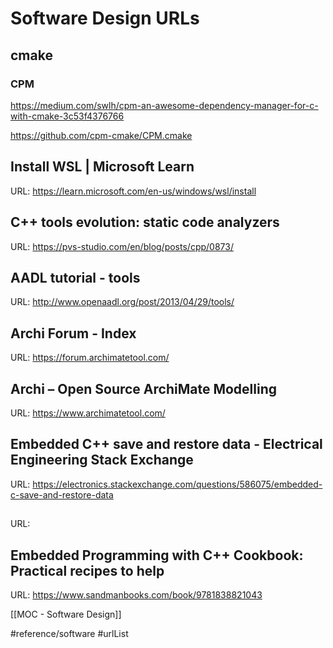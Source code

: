 # Software Design URLs

## cmake


### CPM

https://medium.com/swlh/cpm-an-awesome-dependency-manager-for-c-with-cmake-3c53f4376766

https://github.com/cpm-cmake/CPM.cmake

## Install WSL | Microsoft Learn
URL: https://learn.microsoft.com/en-us/windows/wsl/install
## C++ tools evolution: static code analyzers
URL: https://pvs-studio.com/en/blog/posts/cpp/0873/
## AADL tutorial - tools
URL: http://www.openaadl.org/post/2013/04/29/tools/
## Archi Forum - Index
URL: https://forum.archimatetool.com/
## Archi – Open Source ArchiMate Modelling
URL: https://www.archimatetool.com/
## Embedded C++ save and restore data - Electrical Engineering Stack Exchange
URL: https://electronics.stackexchange.com/questions/586075/embedded-c-save-and-restore-data
## 
URL: 
## Embedded Programming with C++ Cookbook: Practical recipes to help
URL: https://www.sandmanbooks.com/book/9781838821043

[[MOC - Software Design]]

#reference/software 
#urlList 

